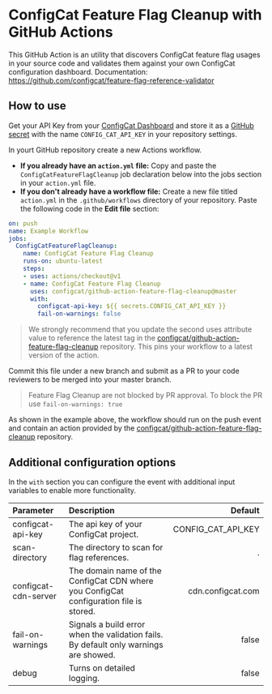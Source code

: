 # ConfigCat Feature Flag Cleanup with GitHub Actions

This GitHub Action is an utility that discovers ConfigCat feature flag usages in your source
code and validates them against your own ConfigCat configuration dashboard.
Documentation: https://github.com/configcat/feature-flag-reference-validator

## How to use
Get your API Key from your [ConfigCat Dashboard](https://app.configcat.com/connect) and store it as a [GitHub secret](https://help.github.com/en/actions/configuring-and-managing-workflows/creating-and-storing-encrypted-secrets) with the name `CONFIG_CAT_API_KEY` in your repository settings.

In yourt GitHub repository create a new Actions workflow.

- **If you already have an `action.yml` file:** Copy and paste the `ConfigCatFeatureFlagCleanup` job declaration below into the jobs section in your `action.yml` file.
- **If you don't already have a workflow file:** Create a new file titled `action.yml` in the `.github/workflows` directory of your repository. Paste the following code in the **Edit file** section:

```yaml
on: push
name: Example Workflow
jobs:
  ConfigCatFeatureFlagCleanup:
    name: ConfigCat Feature Flag Cleanup
    runs-on: ubuntu-latest
    steps:
    - uses: actions/checkout@v1
    - name: ConfigCat Feature Flag Cleanup
      uses: configcat/github-action-feature-flag-cleanup@master
      with:
        configcat-api-key: ${{ secrets.CONFIG_CAT_API_KEY }}
        fail-on-warnings: false
```

> We strongly recommend that you update the second uses attribute value to reference the latest tag in the [configcat/github-action-feature-flag-cleanup](https://github.com/configcat/github-action-feature-flag-cleanup) repository. This pins your workflow to a latest version of the action.

Commit this file under a new branch and submit as a PR to your code reviewers to be merged into your master branch.

> Feature Flag Cleanup are not blocked by PR approval. To block the PR use `fail-on-warnings: true`

As shown in the example above, the workflow should run on the push event and contain an action provided by the [configcat/github-action-feature-flag-cleanup](https://github.com/configcat/github-action-feature-flag-cleanup) repository.

## Additional configuration options

In the `with` section you can configure the event with additional input variables to enable more functionality.

| Parameter           |Description                                                                    |   Default|
|:--------------------|:------------------------------------------------------------------------------|-------------------:|
|configcat-api-key    |The api key of your ConfigCat project.                                         | CONFIG_CAT_API_KEY |
|scan-directory       |The directory to scan for flag references.                                     | .                  |
|configcat-cdn-server |The domain name of the ConfigCat CDN where you ConfigCat configuration file is stored.| cdn.configcat.com |
|fail-on-warnings     |Signals a build error when the validation fails. By default only warnings are showed.| false |
|debug                |Turns on detailed logging.| false |
